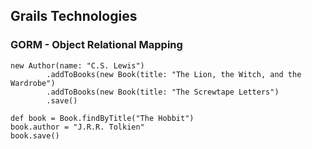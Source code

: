 ## Grails Technologies

### GORM - Object Relational Mapping

```
new Author(name: "C.S. Lewis")
        .addToBooks(new Book(title: "The Lion, the Witch, and the Wardrobe")
        .addToBooks(new Book(title: "The Screwtape Letters")
        .save()
```

```
def book = Book.findByTitle("The Hobbit")
book.author = "J.R.R. Tolkien"
book.save()
```
